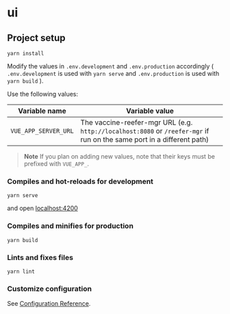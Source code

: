 # ui

## Project setup

```shell
yarn install
```

Modify the values in `.env.development` and `.env.production` accordingly ( `.env.development` is used with `yarn serve` and `.env.production` is used with `yarn build` ).

Use the following values:

Variable name        | Variable value
-------------------- | ----------------------------------------------------------------------------------------------------------------------
`VUE_APP_SERVER_URL` | The vaccine-reefer-mgr URL (e.g. `http://localhost:8080` or `/reefer-mgr` if run on the same port in a different path)

> **Note** If you plan on adding new values, note that their keys must be prefixed with `VUE_APP_`.

### Compiles and hot-reloads for development

```shell
yarn serve
```

and open [localhost:4200](http://localhost:4200)

### Compiles and minifies for production

```shell
yarn build
```

### Lints and fixes files

```shell
yarn lint
```

### Customize configuration

See [Configuration Reference](https://cli.vuejs.org/config/).
